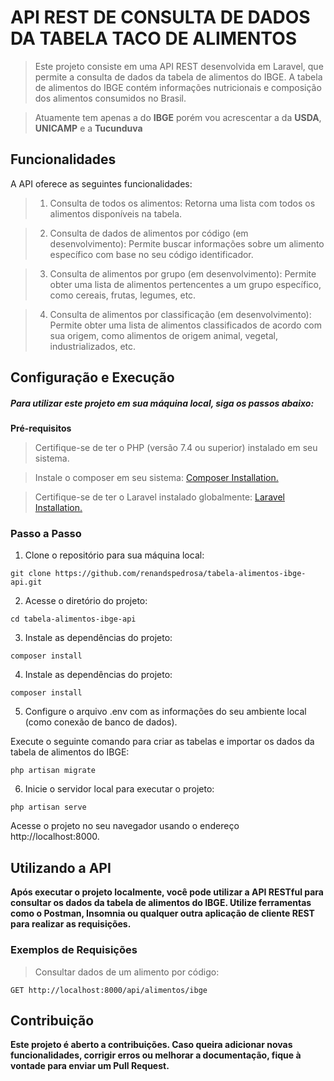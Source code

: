 # API REST DE CONSULTA DE DADOS DA TABELA TACO DE ALIMENTOS
> Este projeto consiste em uma API REST desenvolvida em Laravel, que permite a consulta de dados da tabela de alimentos do IBGE. A tabela de alimentos do IBGE contém informações nutricionais e composição dos alimentos consumidos no Brasil.

> Atuamente tem apenas a do <b>IBGE</b> porém vou acrescentar a da <b>USDA</b>,<b> UNICAMP</b> e a <b>Tucunduva</b>

## Funcionalidades
A API oferece as seguintes funcionalidades:

> 1. Consulta de todos os alimentos: Retorna uma lista com todos os alimentos disponíveis na tabela.

> 2. Consulta de dados de alimentos por código (em desenvolvimento): Permite buscar informações sobre um alimento específico com base no seu código identificador.

> 3. Consulta de alimentos por grupo (em desenvolvimento): Permite obter uma lista de alimentos pertencentes a um grupo específico, como cereais, frutas, legumes, etc.

> 4. Consulta de alimentos por classificação (em desenvolvimento): Permite obter uma lista de alimentos classificados de acordo com sua origem, como alimentos de origem animal, vegetal, industrializados, etc.

## Configuração e Execução
##### Para utilizar este projeto em sua máquina local, siga os passos abaixo:

<b> Pré-requisitos </b>
> Certifique-se de ter o PHP (versão 7.4 ou superior) instalado em seu sistema.

> Instale o composer em seu sistema: [Composer Installation.](https://getcomposer.org/doc/00-intro.md)

> Certifique-se de ter o Laravel instalado globalmente: [Laravel Installation.](https://laravel.com/docs/10.x)

### Passo a Passo
1. Clone o repositório para sua máquina local:
~~~git
git clone https://github.com/renandspedrosa/tabela-alimentos-ibge-api.git
~~~

2. Acesse o diretório do projeto:
~~~git
cd tabela-alimentos-ibge-api
~~~

3. Instale as dependências do projeto:
~~~git
composer install
~~~

4. Instale as dependências do projeto:
~~~git
composer install
~~~

5. Configure o arquivo .env com as informações do seu ambiente local (como conexão de banco de dados).

Execute o seguinte comando para criar as tabelas e importar os dados da tabela de alimentos do IBGE:
~~~git
php artisan migrate
~~~

6. Inicie o servidor local para executar o projeto:
~~~git
php artisan serve
~~~

Acesse o projeto no seu navegador usando o endereço http://localhost:8000.



## Utilizando a API
<b> Após executar o projeto localmente, você pode utilizar a API RESTful para consultar os dados da tabela de alimentos do IBGE. Utilize ferramentas como o Postman, Insomnia ou qualquer outra aplicação de cliente REST para realizar as requisições. </b>

### Exemplos de Requisições
> Consultar dados de um alimento por código:

~~~git
GET http://localhost:8000/api/alimentos/ibge
~~~


## Contribuição
<b> Este projeto é aberto a contribuições. Caso queira adicionar novas funcionalidades, corrigir erros ou melhorar a documentação, fique à vontade para enviar um Pull Request. </b>
